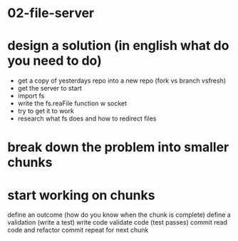 # 02-file-server

# design a solution (in english what do you need to do)
- get a copy of yesterdays repo into a new repo (fork vs branch vsfresh)
- get the server to start
- import fs
- write the fs.reaFile function w socket
- try to get it to work
- research what fs does and how to redirect files

# break down the problem into smaller chunks

# start working on chunks
define an outcome (how do you know when the chunk is complete)
define a validation (write a test)
write code
validate code (test passes)
commit
read code and refactor
commit
repeat for next chunk